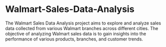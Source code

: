 # Walmart-Sales-Data-Analysis
The Walmart Sales Data Analysis project aims to explore and analyze sales data collected from various Walmart branches across different cities. The objective of analyzing Walmart sales data is to gain insights into the performance of various products, branches, and customer trends. 
